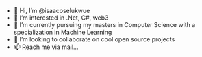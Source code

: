 - 👋 Hi, I’m @isaacoselukwue
- 👀 I’m interested in .Net, C#, web3
- 🌱 I’m currently pursuing my masters in Computer Science with a specialization in Machine Learning
- 💞️ I’m looking to collaborate on cool open source projects
- 📫 Reach me via mail...

<!---
isaacoselukwue/isaacoselukwue is a ✨ special ✨ repository because its `README.md` (this file) appears on your GitHub profile.
You can click the Preview link to take a look at your changes.
--->
